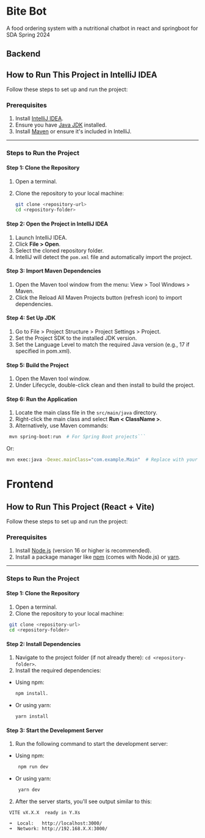 # Bite Bot

A food ordering system with a nutritional chatbot in react and springboot for SDA Spring 2024

## Backend

## How to Run This Project in IntelliJ IDEA

Follow these steps to set up and run the project:

### Prerequisites

1. Install [IntelliJ IDEA](https://www.jetbrains.com/idea/download/).
2. Ensure you have [Java JDK](https://www.oracle.com/java/technologies/javase-downloads.html) installed.
3. Install [Maven](https://maven.apache.org/download.cgi) or ensure it's included in IntelliJ.

---

### Steps to Run the Project

#### Step 1: Clone the Repository

1. Open a terminal.
2. Clone the repository to your local machine:

    ```bash
   git clone <repository-url>
   cd <repository-folder>
   ```

#### Step 2: Open the Project in IntelliJ IDEA

1. Launch IntelliJ IDEA.
2. Click **File > Open**.
3. Select the cloned repository folder.
4. IntelliJ will detect the `pom.xml` file and automatically import the project.

#### Step 3: Import Maven Dependencies

1. Open the Maven tool window from the menu: View > Tool Windows > Maven.
2. Click the Reload All Maven Projects button (refresh icon) to import dependencies.

#### Step 4: Set Up JDK

1. Go to File > Project Structure > Project Settings > Project.
2. Set the Project SDK to the installed JDK version.
3. Set the Language Level to match the required Java version (e.g., 17 if specified in pom.xml).

#### Step 5: Build the Project

1. Open the Maven tool window.
2. Under Lifecycle, double-click clean and then install to build the project.

#### Step 6: Run the Application

1. Locate the main class file in the `src/main/java` directory.
2. Right-click the main class and select **Run < ClassName >**.
3. Alternatively, use Maven commands:

  ```bash
   mvn spring-boot:run  # For Spring Boot projects```
  ```
  
  Or:

  ```bash
  mvn exec:java -Dexec.mainClass="com.example.Main"  # Replace with your main class
  ```

# Frontend

## How to Run This Project (React + Vite)

Follow these steps to set up and run the project:

### Prerequisites

1. Install [Node.js](https://nodejs.org/) (version 16 or higher is recommended).
2. Install a package manager like [npm](https://www.npmjs.com/) (comes with Node.js) or [yarn](https://yarnpkg.com/).

---

### Steps to Run the Project

#### Step 1: Clone the Repository

1. Open a terminal.
2. Clone the repository to your local machine:

  ```bash
   git clone <repository-url>
   cd <repository-folder>
  ```

#### Step 2: Install Dependencies

1. Navigate to the project folder (if not already there): `cd <repository-folder>`.
2. Install the required dependencies:

- Using npm:

    ```bash
    npm install.
    ```
  
- Or using yarn:

    ```bash
    yarn install
    ```

#### Step 3: Start the Development Server

1. Run the following command to start the development server:

- Using npm:
  
    ```bash
     npm run dev
    ```

- Or using yarn:  

    ```bash
     yarn dev
    ```

2. After the server starts, you'll see output similar to this:

  ```text
   VITE vX.X.X  ready in Y.Xs

   ➜  Local:   http://localhost:3000/
   ➜  Network: http://192.168.X.X:3000/
  ```
